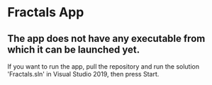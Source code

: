 # Fractals App

## The app does not have any executable from which it can be launched yet.

If you want to run the app, pull the repository and run the solution 'Fractals.sln' in Visual Studio 2019, then press Start.
